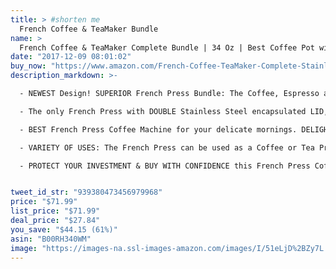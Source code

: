 ```yaml
---
title: > #shorten me
  French Coffee & TeaMaker Bundle
name: >
  French Coffee & TeaMaker Complete Bundle | 34 Oz | Best Coffee Pot with Stainless Steel & Double German Glass
date: "2017-12-09 08:01:02"
buy_now: "https://www.amazon.com/French-Coffee-TeaMaker-Complete-Stainless/dp/B00RH340WM?SubscriptionId=AKIAIA5RBQIWQVTCUEUQ&tag=coldcutdeals-20&linkCode=xm2&camp=2025&creative=165953&creativeASIN=B00RH340WM"
description_markdown: >-

  - NEWEST Design! SUPERIOR French Press Bundle: The Coffee, Espresso and Tea Maker 1 Liter (about 8 small coffee cups or 4 coffee mugs) + 1 unique SPOON made from thick stainless steel + 4 FILTER screens (The only Coffee Maker with 4 Screens System for no more grounds in your coffee) + 1 Coffee/Tea SCOOP + HARD COPY Instruction Book and Barista's Recipes. CONFIDENCE: 5 YEARS WARRANTY

  - The only French Press with DOUBLE Stainless Steel encapsulated LID, PLASTIC FREE! Built to endure high temperatures to keep your fingers SAFE, fully sealed with just a slight twist of the lid to trap aroma. Carefully crafted using unbreakable GLASS, the thermal shock-resistant carafe is MADE IN GERMANY! 4 FILTER SCREENS for all types of coffee grounds - The French Coffee Press can be used as a Tea Infuser using the unique Stainless Steel Plunger System.

  - BEST French Press Coffee Machine for your delicate mornings. DELIGHT YOUR SENSES, all throughout the day, spoiling you with the fresh smell of essential oils from coffee beans and tea leaves. With the 4-FILTER SCREEN System of the Coffee Maker Machine you will OBTAIN a CREAMY, FOAMY, VELVETY and PURE coffee and tea.

  - VARIETY OF USES: The French Press can be used as a Coffee or Tea Press Pot and it is the best way to prepare coffee, tea, iced tea, frothed milk, hot chocolate, fruit infusions, almond milk, cashew milk, plant tinctures, lemonades, rinse Quinoa & More! SAVE TIME: This is the best choice for busy people! You will obtain an appetizing cup of coffee or tea in a few moments, having only coarse coffee grounds or tea leaves and water.

  - PROTECT YOUR INVESTMENT & BUY WITH CONFIDENCE this French Press Coffee Maker. Kitchen Supreme is renowned for World Class customer service, thousands of happy customers and 100% Positive Seller Feedback on Amazon (over 8000 OUTSTANDING ratings). Because we trust the quality of our products, if something ever happens to your Coffee Press, WE WILL CHANGE IT immediately without any costs from your side.


tweet_id_str: "939380473456979968"
price: "$71.99"
list_price: "$71.99"
deal_price: "$27.84"
you_save: "$44.15 (61%)"
asin: "B00RH340WM"
image: "https://images-na.ssl-images-amazon.com/images/I/51eLjD%2BZy7L.jpg"
---
```

